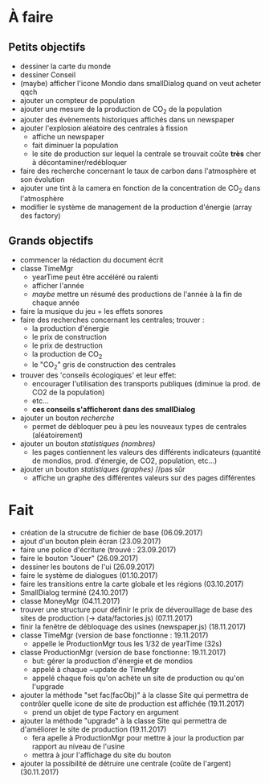 # À faire
## Petits objectifs
- dessiner la carte du monde
- dessiner Conseil
- (maybe) afficher l'icone Mondio dans smallDialog quand on veut acheter qqch
- ajouter un compteur de population
- ajouter une mesure de la production de CO<sub>2</sub> de la population
- ajouter des évènements historiques affichés dans un newspaper
- ajouter l'explosion aléatoire des centrales à fission
    - affiche un newspaper
    - fait diminuer la population
    - le site de production sur lequel la centrale se trouvait coûte **très** cher à décontaminer/redébloquer
- faire des recherche concernant le taux de carbon dans l'atmosphère et son évolution
- ajouter une tint à la camera en fonction de la concentration de CO<sub>2</sub> dans l'atmosphère
- modifier le système de management de la production d'énergie (array des factory)

## Grands objectifs
- commencer la rédaction du document écrit
- classe TimeMgr
    <!-- - appelle le ProductionMgr tous les 1/32 de yearTime (32s) -->
    - yearTime peut être accéléré ou ralenti
    - afficher l'année
    - _maybe_ mettre un résumé des productions de l'année à la fin de chaque année
- faire la musique du jeu + les effets sonores
- faire des recherches concernant les centrales; trouver :
    - la production d'énergie
    - le prix de construction
    - le prix de destruction
    - la production de CO<sub>2</sub>
    - le "CO<sub>2</sub>" gris de construction des centrales
- trouver des 'conseils écologiques' et leur effet:
    - encourager l'utilisation des transports publiques
    (diminue la prod. de CO2 de la population)
    - etc...
    - **ces conseils s'afficheront dans des smallDialog**
- ajouter un bouton *recherche*
    - permet de débloquer peu à peu les nouveaux types de centrales (aléatoirement)
- ajouter un bouton *statistiques (nombres)*
    - les pages contiennent les valeurs des différents indicateurs (quantité de mondios, prod. d'énergie, de CO2, population, etc...)
- ajouter un bouton *statistiques (graphes)* //pas sûr
    - affiche un graphe des différentes valeurs sur des pages différentes



# Fait
- création de la strucutre de fichier de base (06.09.2017)
- ajout d'un bouton plein écran (23.09.2017)
- faire une police d'écriture (trouvé : 23.09.2017)
- faire le bouton "Jouer" (26.09.2017)
- dessiner les boutons de l'ui (26.09.2017)
- faire le système de dialogues (01.10.2017)
- faire les transitions entre la carte globale et les régions (03.10.2017)
- SmallDialog terminé (24.10.2017)
- classe MoneyMgr (04.11.2017)
- trouver une structure pour définir le prix de déverouillage de base des sites de production (-> data/factories.js) (07.11.2017)
- finir la fenêtre de débloquage des usines (newspaper.js) (18.11.2017)
- classe TimeMgr (version de base fonctionne : 19.11.2017)
    - appelle le ProductionMgr tous les 1/32 de yearTime (32s)
- classe ProductionMgr (version de base fonctionne: 19.11.2017)
    - but: gérer la production d'énergie et de mondios
    - appelé à chaque ~update de TimeMgr
    - appelé chaque fois qu'on achète un site de production ou qu'on l'upgrade
- ajouter la méthode "set fac(facObj)" à la classe Site qui permettra de contrôler quelle icone de site de production est affichée (19.11.2017)
    - prend un objet de type Factory en argument
- ajouter la méthode "upgrade" à la classe Site qui permettra de d'améliorer le site de production (19.11.2017)
    - fera apelle à ProductionMgr pour mettre à jour la production par rapport au niveau de l'usine
    - mettra à jour l'affichage du site du bouton
- ajouter la possibilité de détruire une centrale (coûte de l'argent) (30.11.2017)
